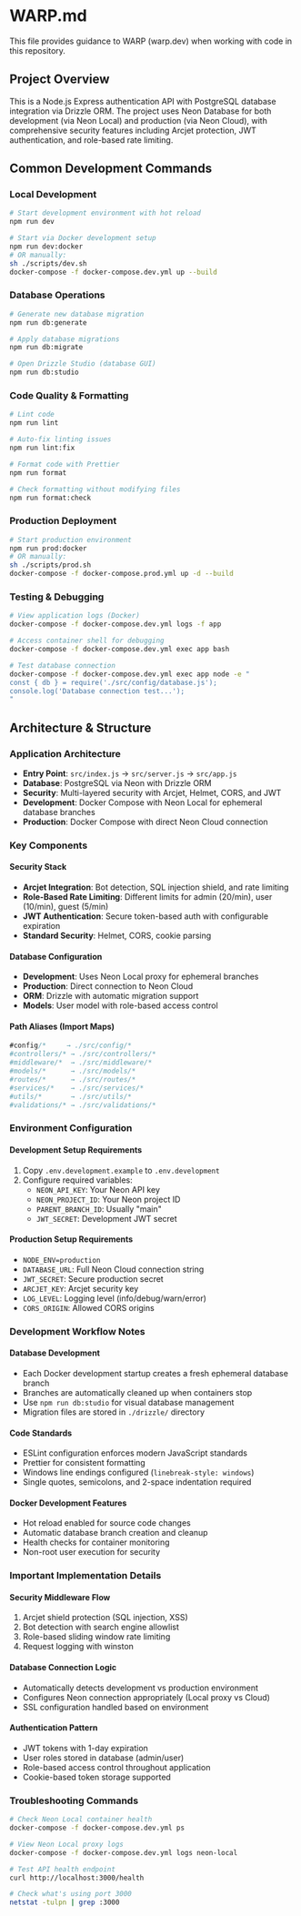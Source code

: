 # WARP.md

This file provides guidance to WARP (warp.dev) when working with code in this repository.

## Project Overview
This is a Node.js Express authentication API with PostgreSQL database integration via Drizzle ORM. The project uses Neon Database for both development (via Neon Local) and production (via Neon Cloud), with comprehensive security features including Arcjet protection, JWT authentication, and role-based rate limiting.

## Common Development Commands

### Local Development
```bash
# Start development environment with hot reload
npm run dev

# Start via Docker development setup
npm run dev:docker
# OR manually:
sh ./scripts/dev.sh
docker-compose -f docker-compose.dev.yml up --build
```

### Database Operations
```bash
# Generate new database migration
npm run db:generate

# Apply database migrations
npm run db:migrate

# Open Drizzle Studio (database GUI)
npm run db:studio
```

### Code Quality & Formatting
```bash
# Lint code
npm run lint

# Auto-fix linting issues
npm run lint:fix

# Format code with Prettier
npm run format

# Check formatting without modifying files
npm run format:check
```

### Production Deployment
```bash
# Start production environment
npm run prod:docker
# OR manually:
sh ./scripts/prod.sh
docker-compose -f docker-compose.prod.yml up -d --build
```

### Testing & Debugging
```bash
# View application logs (Docker)
docker-compose -f docker-compose.dev.yml logs -f app

# Access container shell for debugging
docker-compose -f docker-compose.dev.yml exec app bash

# Test database connection
docker-compose -f docker-compose.dev.yml exec app node -e "
const { db } = require('./src/config/database.js');
console.log('Database connection test...');
"
```

## Architecture & Structure

### Application Architecture
- **Entry Point**: `src/index.js` → `src/server.js` → `src/app.js`
- **Database**: PostgreSQL via Neon with Drizzle ORM
- **Security**: Multi-layered security with Arcjet, Helmet, CORS, and JWT
- **Development**: Docker Compose with Neon Local for ephemeral database branches
- **Production**: Docker Compose with direct Neon Cloud connection

### Key Components

#### Security Stack
- **Arcjet Integration**: Bot detection, SQL injection shield, and rate limiting
- **Role-Based Rate Limiting**: Different limits for admin (20/min), user (10/min), guest (5/min)
- **JWT Authentication**: Secure token-based auth with configurable expiration
- **Standard Security**: Helmet, CORS, cookie parsing

#### Database Configuration
- **Development**: Uses Neon Local proxy for ephemeral branches
- **Production**: Direct connection to Neon Cloud
- **ORM**: Drizzle with automatic migration support
- **Models**: User model with role-based access control

#### Path Aliases (Import Maps)
```javascript
#config/*     → ./src/config/*
#controllers/* → ./src/controllers/*
#middleware/*  → ./src/middleware/*
#models/*      → ./src/models/*
#routes/*      → ./src/routes/*
#services/*    → ./src/services/*
#utils/*       → ./src/utils/*
#validations/* → ./src/validations/*
```

### Environment Configuration

#### Development Setup Requirements
1. Copy `.env.development.example` to `.env.development`
2. Configure required variables:
   - `NEON_API_KEY`: Your Neon API key
   - `NEON_PROJECT_ID`: Your Neon project ID
   - `PARENT_BRANCH_ID`: Usually "main"
   - `JWT_SECRET`: Development JWT secret

#### Production Setup Requirements
- `NODE_ENV=production`
- `DATABASE_URL`: Full Neon Cloud connection string
- `JWT_SECRET`: Secure production secret
- `ARCJET_KEY`: Arcjet security key
- `LOG_LEVEL`: Logging level (info/debug/warn/error)
- `CORS_ORIGIN`: Allowed CORS origins

### Development Workflow Notes

#### Database Development
- Each Docker development startup creates a fresh ephemeral database branch
- Branches are automatically cleaned up when containers stop
- Use `npm run db:studio` for visual database management
- Migration files are stored in `./drizzle/` directory

#### Code Standards
- ESLint configuration enforces modern JavaScript standards
- Prettier for consistent formatting
- Windows line endings configured (`linebreak-style: windows`)
- Single quotes, semicolons, and 2-space indentation required

#### Docker Development Features
- Hot reload enabled for source code changes
- Automatic database branch creation and cleanup
- Health checks for container monitoring
- Non-root user execution for security

### Important Implementation Details

#### Security Middleware Flow
1. Arcjet shield protection (SQL injection, XSS)
2. Bot detection with search engine allowlist
3. Role-based sliding window rate limiting
4. Request logging with winston

#### Database Connection Logic
- Automatically detects development vs production environment
- Configures Neon connection appropriately (Local proxy vs Cloud)
- SSL configuration handled based on environment

#### Authentication Pattern
- JWT tokens with 1-day expiration
- User roles stored in database (admin/user)
- Role-based access control throughout application
- Cookie-based token storage supported

### Troubleshooting Commands

```bash
# Check Neon Local container health
docker-compose -f docker-compose.dev.yml ps

# View Neon Local proxy logs
docker-compose -f docker-compose.dev.yml logs neon-local

# Test API health endpoint
curl http://localhost:3000/health

# Check what's using port 3000
netstat -tulpn | grep :3000
```